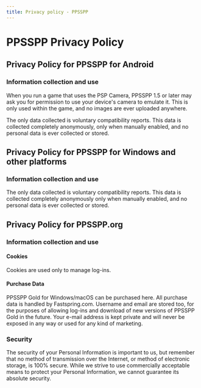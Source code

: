 ```yaml
---
title: Privacy policy - PPSSPP
---
```


<!-- markdownlint-disable MD024 -->
<!-- markdownlint-disable MD025 -->

# PPSSPP Privacy Policy

## Privacy Policy for PPSSPP for Android

### Information collection and use

When you run a game that uses the PSP Camera, PPSSPP 1.5 or later may ask you for permission to use
your device's camera to emulate it. This is only used within the game, and no images are
ever uploaded anywhere.

The only data collected is voluntary compatibility reports. This data is collected completely
anonymously, only when manually enabled, and no personal data is ever collected or stored.

## Privacy Policy for PPSSPP for Windows and other platforms

### Information collection and use

The only data collected is voluntary compatibility reports. This data is collected completely
anonymously only when manually enabled,  and no personal data is ever collected or stored.

## Privacy Policy for PPSSPP.org

### Information collection and use

#### Cookies

Cookies are used only to manage log-ins.

#### Purchase Data

PPSSPP Gold for Windows/macOS can be purchased here. All purchase data is handled by Fastspring.com.
Username and email are stored too, for the purposes of allowing log-ins and download of new
versions of PPSSPP Gold in the future. Your e-mail address is kept private and will never be
exposed in any way or used for any kind of marketing.

### Security

The security of your Personal Information is important to us, but remember that no method
of transmission over the Internet, or method of electronic storage, is 100% secure. While we
strive to use commercially acceptable means to protect your Personal Information, we cannot
guarantee its absolute security.
